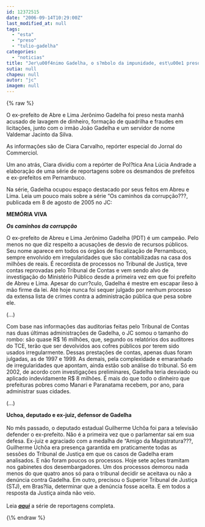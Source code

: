 ```yaml
---
id: 12372515
date: "2006-09-14T10:29:00Z"
last_modified_at: null
tags:
  - "esta"
  - "preso"
  - "tulio-gadelha"
categories:
  - "noticias"
title: "Jer\u00f4nimo Gadelha, o s?mbolo da impunidade, est\u00e1 preso"
sutia: null
chapeu: null
autor: "jc"
imagem: null
---
```

{\% raw %}
<p>O ex-prefeito de Abre e Lima Jer&ocirc;nimo Gadelha foi preso nesta manh&atilde; acusado de lavagem de dinheiro, forma&ccedil;&atilde;o de quadrilha e fraudes em licita&ccedil;&otilde;es, junto com o irm&atilde;o Jo&atilde;o Gadelha e um servidor de nome Valdemar Jacinto da Silva.</p>
<p>As informa&ccedil;&otilde;es s&atilde;o de Ciara Carvalho, rep&oacute;rter especial do Jornal do Commerciol.</p>
<p>Um ano atr&aacute;s, Ciara dividiu com a rep&oacute;rter de Pol?tica Ana L&uacute;cia Andrade a elabora&ccedil;&atilde;o de uma s&eacute;rie de reportagens sobre os desmandos de prefeitos e ex-prefeitos em Pernambuco.</p>
<p>Na s&eacute;rie, Gadelha ocupou espa&ccedil;o destacado por seus feitos em Abreu e Lima. Leia um pouco mais sobre a s&eacute;rie &ldquo;Os caminhos da corrup&ccedil;&atilde;o???, publicada em 8 de agosto de 2005 no JC:</p>
<p><strong>MEM&Oacute;RIA VIVA</strong></p>
<p><strong><em>Os caminhos da corrup&ccedil;&atilde;o</em></strong></p>
<p>O ex-prefeito de Abreu e Lima Jer&ocirc;nimo Gadelha (PDT) &eacute; um campe&atilde;o. Pelo menos no que diz respeito a acusa&ccedil;&otilde;es de desvio de recursos p&uacute;blicos. Seu nome aparece em todos os &oacute;rg&atilde;os de fiscaliza&ccedil;&atilde;o de Pernambuco, sempre envolvido em irregularidades que s&atilde;o contabilizadas na casa dos milh&otilde;es de reais. &Eacute; recordista de processos no Tribunal de Justi&ccedil;a, teve contas reprovadas pelo Tribunal de Contas e vem sendo alvo de investiga&ccedil;&atilde;o do Minist&eacute;rio P&uacute;blico desde a primeira vez em que foi prefeito de Abreu e Lima. Apesar do curr?culo, Gadelha &eacute; mestre em escapar ileso &agrave; m&atilde;o firme da lei. At&eacute; hoje nunca foi sequer julgado por nenhum processo da extensa lista de crimes contra a administra&ccedil;&atilde;o p&uacute;blica que pesa sobre ele.</p>
<p>(...)</p>
<p>Com base nas informa&ccedil;&otilde;es das auditorias feitas pelo Tribunal de Contas nas duas &uacute;ltimas administra&ccedil;&otilde;es de Gadelha, o JC somou o tamanho do rombo: s&atilde;o quase R$ 16 milh&otilde;es, que, segundo os relat&oacute;rios dos auditores do TCE, ter&atilde;o que ser devolvidos aos cofres p&uacute;blicos por terem sido usados irregularmente. Dessas presta&ccedil;&otilde;es de contas, apenas duas foram julgadas, as de 1997 e 1999. As demais, pela complexidade e emaranhado de irregularidades que apontam, ainda est&atilde;o sob an&aacute;lise do tribunal. S&oacute; em 2002, de acordo com investiga&ccedil;&otilde;es preliminares, Gadelha teria desviado ou aplicado indevidamente R$ 8 milh&otilde;es. &Eacute; mais do que todo o dinheiro que prefeituras pobres como Manari e Paranatama recebem, por ano, para administrar suas cidades.</p>
<p>(...)</p>
<p><strong>Uchoa, deputado e ex-juiz, defensor de Gadelha<br /></strong><br />No m&ecirc;s passado, o deputado estadual Guilherme Uch&ocirc;a foi para a televis&atilde;o defender o ex-prefeito. N&atilde;o &eacute; a primeira vez que o parlamentar sai em sua defesa. Ex-juiz e agraciado com a medalha de &ldquo;Amigo da Magistratura???, Guilherme Uch&ocirc;a era presen&ccedil;a garantida em praticamente todas as sess&otilde;es do Tribunal de Justi&ccedil;a em que os casos de Gadelha eram analisados. E n&atilde;o foram poucos os processos. Hoje sete a&ccedil;&otilde;es tramitam nos gabinetes dos desembargadores. Um dos processos demorou nada menos do que quatro anos s&oacute; para o tribunal decidir se aceitava ou n&atilde;o a den&uacute;ncia contra Gadelha. Em outro, precisou o Superior Tribunal de Justi&ccedil;a (STJ), em Bras?lia, determinar que a den&uacute;ncia fosse aceita. E em todos a resposta da Justi&ccedil;a ainda n&atilde;o veio.<br /><br />Leia <strong><em><a href="https://jc.ne10.uol.com.br/" target="_blank" rel="noopener noreferrer">aqui</a></em></strong> a s&eacute;rie de reportagens completa.</p>
{\% endraw %}